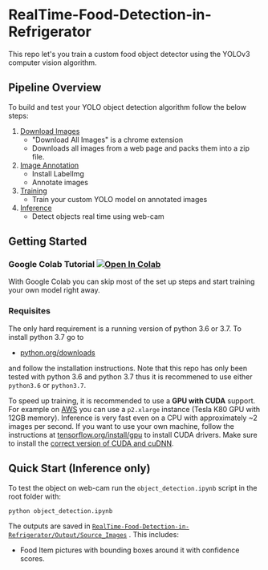 # RealTime-Food-Detection-in-Refrigerator

This repo let's you train a custom food object detector using the  YOLOv3 computer vision algorithm.

## Pipeline Overview

To build and test your YOLO object detection algorithm follow the below steps:
 
 1. [Download Images](/1_Download_Images/)
	 - "Download All Images" is a chrome extension
	 - Downloads all images from a web page and packs them into a zip file.
 2. [Image Annotation](/2_Image_Annotation/)
	 - Install LabelImg
	 - Annotate images
 3. [Training](/3_Training/)
 	- Train your custom YOLO model on annotated images 
 4. [Inference](/4_Inference/)
 	- Detect objects real time using web-cam
 
## Getting Started

### Google Colab Tutorial <a href="https://colab.research.google.com/drive/1pNJmOkzCQDnN0xBb-6Suze3q1AAdH8LT#scrollTo=9e9ZW3sqMEPO" target="_parent"><img src="https://colab.research.google.com/assets/colab-badge.svg" alt="Open In Colab"/></a>
With Google Colab you can skip most of the set up steps and start training your own model right away. 

### Requisites
The only hard requirement is a running version of python 3.6 or 3.7. To install python 3.7 go to 
- [python.org/downloads](https://www.python.org/downloads/release/python-376/) 

and follow the installation instructions. Note that this repo has only been tested with python 3.6 and python 3.7 thus it is recommened to use either `python3.6` or `python3.7`.

To speed up training, it is recommended to use a **GPU with CUDA** support. For example on [AWS](/2_Training/AWS/) you can use a `p2.xlarge` instance (Tesla K80 GPU with 12GB memory). Inference is very fast even on a CPU with approximately ~2 images per second. If you want to use your own machine, follow the instructions at [tensorflow.org/install/gpu](https://www.tensorflow.org/install/gpu) to install CUDA drivers. Make sure to install the [correct version of CUDA and cuDNN](https://www.tensorflow.org/install/source#linux). 

## Quick Start (Inference only)
To test the object on web-cam run the `object_detection.ipynb` script in the root folder with:

```bash
python object_detection.ipynb
```

The outputs are saved in [`RealTime-Food-Detection-in-Refrigerator/Output/Source_Images`](/Output) . This includes:
 - Food Item pictures with bounding boxes around it with confidence scores.
  
